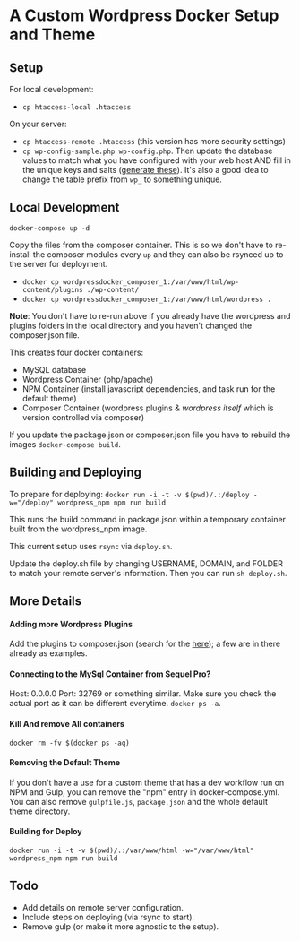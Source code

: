 # A Custom Wordpress Docker Setup and Theme

## Setup

For local development:
- `cp htaccess-local .htaccess`

On your server:
- `cp htaccess-remote .htaccess` (this version has more security settings)
- `cp wp-config-sample.php wp-config.php`. Then update the database values to match what you have configured with your web host AND fill in the unique keys and salts ([generate these](https://api.wordpress.org/secret-key/1.1/salt)). It's also a good idea to change the table prefix from `wp_` to something unique.

## Local Development
`docker-compose up -d`

Copy the files from the composer container. This is so we don't have to re-install the composer modules every `up` and they can also be rsynced up to the server for deployment.
- `docker cp wordpressdocker_composer_1:/var/www/html/wp-content/plugins ./wp-content/`
- `docker cp wordpressdocker_composer_1:/var/www/html/wordpress .`

**Note**: You don't have to re-run above if you already have the wordpress and plugins folders in the local directory and you haven't changed the composer.json file.

This creates four docker containers:
- MySQL database
- Wordpress Container (php/apache)
- NPM Container (install javascript dependencies, and task run for the default theme)
- Composer Container (wordpress plugins & *wordpress itself* which is version controlled via composer)

If you update the package.json or composer.json file you have to rebuild the images `docker-compose build`.

## Building and Deploying

To prepare for deploying:
`docker run -i -t -v $(pwd)/.:/deploy -w="/deploy" wordpress_npm npm run build`

This runs the build command in package.json within a temporary container built from the wordpress_npm image.

This current setup uses `rsync` via `deploy.sh`.

Update the deploy.sh file by changing USERNAME, DOMAIN, and FOLDER to match your remote server's information. Then you can run `sh deploy.sh`.

## More Details

#### Adding more Wordpress Plugins
Add the plugins to composer.json (search for the [here](https://wpackagist.org)); a few are in there already as examples.

#### Connecting to the MySql Container from Sequel Pro?
Host: 0.0.0.0
Port: 32769 or something similar.
Make sure you check the actual port as it can be different everytime. `docker ps -a`.

#### Kill And remove All containers
`docker rm -fv $(docker ps -aq)`

#### Removing the Default Theme
If you don't have a use for a custom theme that has a dev workflow run on NPM and Gulp, you can remove the "npm" entry in docker-compose.yml. You can also remove `gulpfile.js`, `package.json` and the whole default theme directory.

#### Building for Deploy
`docker run -i -t -v $(pwd)/.:/var/www/html -w="/var/www/html" wordpress_npm npm run build`

## Todo
- Add details on remote server configuration.
- Include steps on deploying (via rsync to start).
- Remove gulp (or make it more agnostic to the setup).
